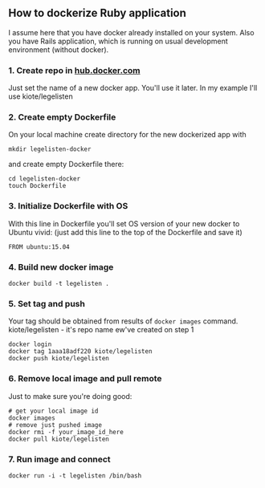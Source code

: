 ## How to dockerize Ruby application

I assume here that you have docker already installed on your system. Also you have Rails application, which is running on usual development environment (without docker).

### 1. Create repo in [hub.docker.com](https://hub.docker.com)

Just set the name of a new docker app. You'll use it later. In my example I'll use kiote/legelisten

### 2. Create empty Dockerfile

On your local machine create directory for the new dockerized app with

```
mkdir legelisten-docker
```

and create empty Dockerfile there:

```
cd legelisten-docker
touch Dockerfile
```

### 3. Initialize Dockerfile with OS

With this line in Dockerfile you'll set OS version of your new docker to Ubuntu vivid:
(just add this line to the top of the Dockerfile and save it)

```
FROM ubuntu:15.04
```

### 4. Build new docker image

```
docker build -t legelisten .
```

### 5. Set tag and push

Your tag should be obtained from results of ```docker images``` command. kiote/legelisten - it's repo name ew've created on step 1

```
docker login
docker tag 1aaa18adf220 kiote/legelisten
docker push kiote/legelisten
```

### 6. Remove local image and pull remote

Just to make sure you're doing good:

```
# get your local image id
docker images
# remove just pushed image
docker rmi -f your_image_id_here
docker pull kiote/legelisten
```

### 7. Run image and connect

```
docker run -i -t legelisten /bin/bash
```

